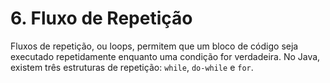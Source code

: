 # 6. Fluxo de Repetição

Fluxos de repetição, ou loops, permitem que um bloco de código seja executado repetidamente enquanto uma condição for verdadeira. No Java, existem três estruturas de repetição: `while`, `do-while` e `for`.